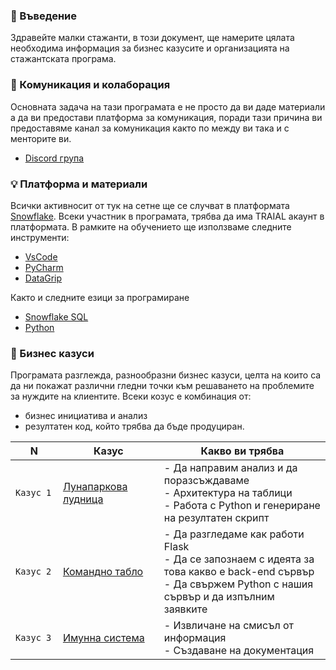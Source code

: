 ### 🚀 Въведение
Здравейте малки стажанти, в този документ, ще намерите цялата необходима информация за бизнес казусите и организацията на стажантската програма.

### 📌 Комуникация и колаборация
Основната задача на тази програмата е не просто да ви даде материали а да ви предостави платформа за комуникация, поради тази причина ви предоставяме канал за комуникация както по между ви така и с менторите ви.
- [Discord група](https://discord.gg/ajtV9qYRpG)

### 💡 Платформа и материали
Всички активносит от тук на сетне ще се случват в платформата [Snowflake](https://www.snowflake.com/en/emea/). Всеки участник в програмата, трябва да има TRAIAL акаунт в платформата.
В рамките на обучението ще използваме следните инструменти:
- [VsCode](https://code.visualstudio.com/)
- [PyCharm](https://www.jetbrains.com/pycharm/)
- [DataGrip](https://www.jetbrains.com/datagrip/)

Както и следните езици за програмиране
- [Snowflake SQL](https://docs.snowflake.com/en/sql-reference-commands)
- [Python](https://www.python.org/)


### 📅 Бизнес казуси

Програмата разглежда, разнообразни бизнес казуси, целта на които са да ни покажат различни гледни точки към решаването на проблемите за нуждите на клиентите. Всеки козус е комбинация от:
- бизнес инициатива и анализ
- резултатен код, който трябва да бъде продуциран.

<table>
    <thead>
        <tr>
            <th width="120">N</th>
            <th width="280px">Казус</th>
            <th width="610px">Какво ви трябва</th>
        </tr>
    </thead>
    <tbody>
        <tr>
            <td>
                <code>Казус 1</code><br>
            </td>
            <td>
                <a href="./@meets/meet-01/README.md">
                    Лунапаркова лудница
                </a>
            </td>
            <td>
            - Да направим анализ и да поразсъждаваме <br>
            - Архитектура на таблици <br>
            - Работа с Python и генериране на резултатен скрипт <br>
            </td>
        </tr>
        <tr>
            <td>
                <code>Казус 2</code><br>
            </td>
            <td>
                <a href="./@meets/meet-02/README.md">
                    Командно табло
                </a>
            </td>
            <td>
            - Да разгледаме как работи Flask <br>
            - Да се запознаем с идеята за това какво е back-end сървър <br>
            - Да свържем Python с нашия сървър и да изпълним заявките <br>
            </td>
        </tr>
        <tr>
            <td>
                <code>Казус 3</code><br>
            </td>
            <td>
                <a href="./@meets/meet-03/README.md">
                    Имунна система
                </a>
            </td>
            <td>
            - Извличане на смисъл от информация <br>
            - Създаване на документация <br>
            </td>
        </tr>        
    <tbody>
</table>
